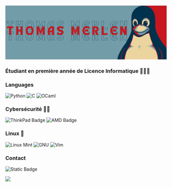 ![](https://raw.githubusercontent.com/thomas-merlen/thomas-merlen/master/banner_github.png)

### Étudiant en première année de Licence Informatique 🧑🏼‍💼

### Languages

![Python](https://img.shields.io/badge/-Python-000?&logo=Python&color=729ca8)
![C](https://img.shields.io/badge/-C-000?&logo=C&color=729ca8)
![OCaml](https://img.shields.io/badge/OCaml-EC6813?logo=ocaml&logoColor=orange&color=729ca8)


### Cybersécurité 👨‍💻
![ThinkPad Badge](https://img.shields.io/badge/ThinkPad-EE2624?logo=thinkpad&logoColor=red&style=flat&color=729ca8)
![AMD Badge](https://img.shields.io/badge/AMD-ED1C24?logo=amd&logoColor=red&style=flat&color=729ca8)

### Linux 🐧

![Linux Mint](https://img.shields.io/badge/-Linux_Mint-000?&logo=linuxmint&color=729ca8)
![GNU](https://img.shields.io/badge/-GNU-000?&logo=GNU&color=729ca8&logoColor=a42e2b)
![Vim](https://img.shields.io/badge/-Vim-000?&logo=Vim&color=729ca8&logoColor=019733)

### Contact 

![Static Badge](https://img.shields.io/badge/%F0%9F%93%A9_-thomas.merlen%40outlook.com-729ca8)

<img height="137px" src="https://github-readme-stats.vercel.app/api/top-langs/?username=thomas-merlen&hide=html&hide_title=true&hide_border=true&layout=compact&langs_count=6&exclude_repo=comp426&text_color=000&icon_color=fff&bg_color=729ca8&theme=graywhite" />
